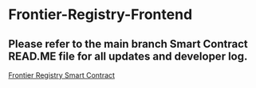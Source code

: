 # Frontier-Registry-Frontend

## Please refer to the main branch Smart Contract READ.ME file for all updates and developer log. 
[Frontier Registry Smart Contract](https://github.com/FrontierRegistry/frontier-registry-smartcontract?tab=readme-ov-file#frontier-registry-smartcontract)
